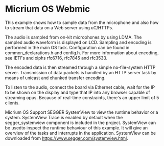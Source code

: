 # Micrium OS Webmic

  This example shows how to sample data from the microphone and also how to
  stream that data on a Web server using uC/HTTPs.

  The audio is sampled from on-kit microphones by using LDMA.
  The sampled audio waveform is displayed on LCD. 
  Sampling and encoding is performed in the main OS task.
  Configuration can be found in common_declarations.h and config.h.
  For more information about encoding, see IETFs and xiphs rfc6716, rfc7845 and rfc3533.

  The encoded data is then streamed through a simple no-file-system HTTP server.
  Transmission of data packets is handled by an HTTP server task by means
  of unicast and chunked transfer encoding.

  To listen to the audio, connect the board via Ethernet cable, wait for the IP to be
  shown on the display and type that IP into any browser capable of
  streaming opus. Because of real-time constraints, there's an upper limit of 5 clients.

  Micrium OS Support SEGGER SystemView to view the runtime behavior or a system.
  SystemView Trace is enabled by default when the segger_systemview component
  is included in the project. SystemView can be usedto inspect the runtime 
  behaviour of this example. It will give an overview
  of the tasks and interrupts in the application. SystemView can be downloaded 
  from https://www.segger.com/systemview.html.